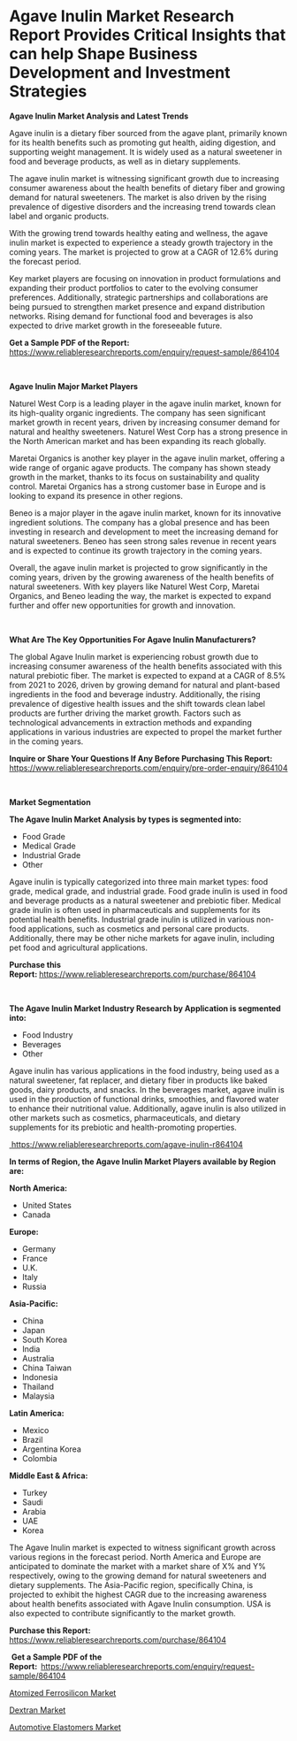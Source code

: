 <p><h1>Agave Inulin Market Research Report Provides Critical Insights that can help Shape Business Development and Investment Strategies</h1></p><p><strong>Agave Inulin Market Analysis and Latest Trends</strong></p>
<p><p>Agave inulin is a dietary fiber sourced from the agave plant, primarily known for its health benefits such as promoting gut health, aiding digestion, and supporting weight management. It is widely used as a natural sweetener in food and beverage products, as well as in dietary supplements.</p><p>The agave inulin market is witnessing significant growth due to increasing consumer awareness about the health benefits of dietary fiber and growing demand for natural sweeteners. The market is also driven by the rising prevalence of digestive disorders and the increasing trend towards clean label and organic products.</p><p>With the growing trend towards healthy eating and wellness, the agave inulin market is expected to experience a steady growth trajectory in the coming years. The market is projected to grow at a CAGR of 12.6% during the forecast period.</p><p>Key market players are focusing on innovation in product formulations and expanding their product portfolios to cater to the evolving consumer preferences. Additionally, strategic partnerships and collaborations are being pursued to strengthen market presence and expand distribution networks. Rising demand for functional food and beverages is also expected to drive market growth in the foreseeable future.</p></p>
<p><strong>Get a Sample PDF of the Report:&nbsp;</strong> <a href="https://www.reliableresearchreports.com/enquiry/request-sample/864104">https://www.reliableresearchreports.com/enquiry/request-sample/864104</a></p>
<p>&nbsp;</p>
<p><strong>Agave Inulin Major Market Players</strong></p>
<p><p>Naturel West Corp is a leading player in the agave inulin market, known for its high-quality organic ingredients. The company has seen significant market growth in recent years, driven by increasing consumer demand for natural and healthy sweeteners. Naturel West Corp has a strong presence in the North American market and has been expanding its reach globally.</p><p>Maretai Organics is another key player in the agave inulin market, offering a wide range of organic agave products. The company has shown steady growth in the market, thanks to its focus on sustainability and quality control. Maretai Organics has a strong customer base in Europe and is looking to expand its presence in other regions.</p><p>Beneo is a major player in the agave inulin market, known for its innovative ingredient solutions. The company has a global presence and has been investing in research and development to meet the increasing demand for natural sweeteners. Beneo has seen strong sales revenue in recent years and is expected to continue its growth trajectory in the coming years.</p><p>Overall, the agave inulin market is projected to grow significantly in the coming years, driven by the growing awareness of the health benefits of natural sweeteners. With key players like Naturel West Corp, Maretai Organics, and Beneo leading the way, the market is expected to expand further and offer new opportunities for growth and innovation.</p></p>
<p>&nbsp;</p>
<p><strong>What Are The Key Opportunities For Agave Inulin Manufacturers?</strong></p>
<p><p>The global Agave Inulin market is experiencing robust growth due to increasing consumer awareness of the health benefits associated with this natural prebiotic fiber. The market is expected to expand at a CAGR of 8.5% from 2021 to 2026, driven by growing demand for natural and plant-based ingredients in the food and beverage industry. Additionally, the rising prevalence of digestive health issues and the shift towards clean label products are further driving the market growth. Factors such as technological advancements in extraction methods and expanding applications in various industries are expected to propel the market further in the coming years.</p></p>
<p><strong>Inquire or Share Your Questions If Any Before Purchasing This Report:</strong> <a href="https://www.reliableresearchreports.com/enquiry/pre-order-enquiry/864104">https://www.reliableresearchreports.com/enquiry/pre-order-enquiry/864104</a></p>
<p>&nbsp;</p>
<p><strong>Market Segmentation</strong></p>
<p><strong>The Agave Inulin Market Analysis by types is segmented into:</strong></p>
<p><ul><li>Food Grade</li><li>Medical Grade</li><li>Industrial Grade</li><li>Other</li></ul></p>
<p><p>Agave inulin is typically categorized into three main market types: food grade, medical grade, and industrial grade. Food grade inulin is used in food and beverage products as a natural sweetener and prebiotic fiber. Medical grade inulin is often used in pharmaceuticals and supplements for its potential health benefits. Industrial grade inulin is utilized in various non-food applications, such as cosmetics and personal care products. Additionally, there may be other niche markets for agave inulin, including pet food and agricultural applications.</p></p>
<p><strong>Purchase this Report:&nbsp;</strong><a href="https://www.reliableresearchreports.com/purchase/864104">https://www.reliableresearchreports.com/purchase/864104</a></p>
<p>&nbsp;</p>
<p><strong>The Agave Inulin Market Industry Research by Application is segmented into:</strong></p>
<p><ul><li>Food Industry</li><li>Beverages</li><li>Other</li></ul></p>
<p><p>Agave inulin has various applications in the food industry, being used as a natural sweetener, fat replacer, and dietary fiber in products like baked goods, dairy products, and snacks. In the beverages market, agave inulin is used in the production of functional drinks, smoothies, and flavored water to enhance their nutritional value. Additionally, agave inulin is also utilized in other markets such as cosmetics, pharmaceuticals, and dietary supplements for its prebiotic and health-promoting properties.</p></p>
<p><a href="https://www.reliableresearchreports.com/agave-inulin-r864104">&nbsp;https://www.reliableresearchreports.com/agave-inulin-r864104</a></p>
<p><strong>In terms of Region, the Agave Inulin Market Players available by Region are:</strong></p>
<p>
    <p> <strong> North America: </strong>
        <ul>
            <li>United States</li>
            <li>Canada</li>
        </ul>
        </p> 
    <p> <strong> Europe: </strong>
        <ul>
            <li>Germany</li>
            <li>France</li>
            <li>U.K.</li>
            <li>Italy</li>
            <li>Russia</li>
        </ul>
        </p> 
    <p> <strong> Asia-Pacific: </strong>
        <ul>
            <li>China</li>
            <li>Japan</li>
            <li>South Korea</li>
            <li>India</li>
            <li>Australia</li>
            <li>China Taiwan</li>
            <li>Indonesia</li>
            <li>Thailand</li>
            <li>Malaysia</li>
        </ul>
        </p> 
    <p> <strong> Latin America: </strong>
        <ul>
            <li>Mexico</li>
            <li>Brazil</li>
            <li>Argentina Korea</li>
            <li>Colombia</li>
        </ul>
        </p> 
    <p> <strong> Middle East & Africa: </strong>
        <ul>
            <li>Turkey</li>
            <li>Saudi</li>
            <li>Arabia</li>
            <li>UAE</li>
            <li>Korea</li>
        </ul>
    </p>
    </p>
<p><p>The Agave Inulin market is expected to witness significant growth across various regions in the forecast period. North America and Europe are anticipated to dominate the market with a market share of X% and Y% respectively, owing to the growing demand for natural sweeteners and dietary supplements. The Asia-Pacific region, specifically China, is projected to exhibit the highest CAGR due to the increasing awareness about health benefits associated with Agave Inulin consumption. USA is also expected to contribute significantly to the market growth.</p></p>
<p><strong>Purchase this Report: </strong><a href="https://www.reliableresearchreports.com/purchase/864104">https://www.reliableresearchreports.com/purchase/864104</a></p>
<p>&nbsp;<strong>Get a Sample PDF of the Report:&nbsp;&nbsp;</strong><a href="https://www.reliableresearchreports.com/enquiry/request-sample/864104">https://www.reliableresearchreports.com/enquiry/request-sample/864104</a></p>
<p><strong></strong></p>
<p><p><a href="https://www.linkedin.com/pulse/atomized-ferrosilicon-market-size-growth-outlook-ul5yf?trackingId=sxfr2JduIwqukJ%2FwbJdhLw%3D%3D">Atomized Ferrosilicon Market</a></p><p><a href="https://www.linkedin.com/pulse/dextran-market-comprehensive-report-its-share-amp-nmcdf?trackingId=9DuKSW2s%2Bk7d0j0MSSJy%2Fg%3D%3D">Dextran Market</a></p><p><a href="https://www.linkedin.com/pulse/automotive-elastomers-market-size-examines-its-scope-doqof?trackingId=aGwqh3ByHWGu9Skbu0wVHg%3D%3D">Automotive Elastomers Market</a></p></p>